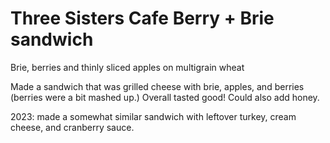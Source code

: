# Three Sisters Cafe Berry + Brie sandwich

Brie, berries and thinly sliced apples on multigrain wheat

Made a sandwich that was grilled cheese with brie, apples, and berries (berries were a bit mashed up.)
Overall tasted good! Could also add honey.

2023: made a somewhat similar sandwich with leftover turkey, cream cheese, and cranberry sauce.
